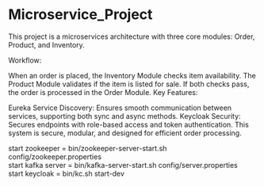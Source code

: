 # Microservice_Project

This project is a microservices architecture with three core modules: Order, Product, and Inventory.

Workflow:

When an order is placed, the Inventory Module checks item availability.
The Product Module validates if the item is listed for sale.
If both checks pass, the order is processed in the Order Module.
Key Features:

Eureka Service Discovery: Ensures smooth communication between services, supporting both sync and async methods.
Keycloak Security: Secures endpoints with role-based access and token authentication.
This system is secure, modular, and designed for efficient order processing.

start zookeeper = bin/zookeeper-server-start.sh config/zookeeper.properties  
start kafka server = bin/kafka-server-start.sh config/server.properties  
start keycloak = bin/kc.sh start-dev

